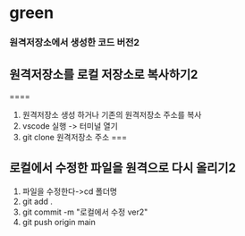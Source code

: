 # green
### 원격저장소에서 생성한 코드 버전2
## 원격저장소를 로컬 저장소로 복사하기2
====
1. 원격저장소 생성 하거나 기존의 원격저장소 주소를 복사
2. vscode 실행 -> 터미널 열기
3. git clone 원격저장소 주소
===
## 로컬에서 수정한 파일을 원격으로 다시 올리기2
1. 파일을 수정한다->cd 폴더명
2. git add .
3. git commit -m "로컬에서 수정 ver2"
4. git push origin main